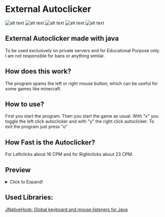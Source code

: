 # External Autoclicker
![alt text](https://i.imgur.com/TVRHnWF.png "Main Banner")
![alt text](https://img.shields.io/badge/Language%3A-Java-ff69b4 "Badge")
![alt text](https://img.shields.io/badge/State%3A-Alpha-cc34eb "Badge")
![alt text](https://img.shields.io/github/languages/code-size/moritz313/External-Autoclicker "Badge")
![alt text](https://img.shields.io/github/last-commit/moritz313/External-Autoclicker "Badge")

 ## External Autoclicker made with java
To be used exclusively on private servers and for Educational Purpose only.
I am not responsible for bans or anything similar.

## How does this work?
The program spams the left or right mouse button, which can be useful for some games like minecraft.

## How to use?
First you start the program.
Then you start the game as usual. 
With "x" you toggle the left click autoclicker and with "y" the right click autoclicker.
To exit the program just press "o"

## How Fast is the Autoclicker?
For Leftclicks about 16 CPM and for Rightclicks about 23 CPM.



## Preview
<details>
  <summary>Click to Expand!</summary>
  
  # Hud:
 ![alt text](https://i.imgur.com/qVbw8i1.png "Preview")
</details>


## Used Libraries:
[JNativeHook: Global keyboard and mouse listeners for Java](https://github.com/kwhat/jnativehook)
